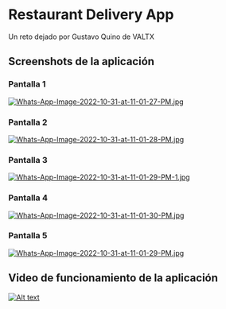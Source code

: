 
# Restaurant Delivery App

Un reto dejado por Gustavo Quino de VALTX

## Screenshots de la aplicación
### Pantalla 1
[![Whats-App-Image-2022-10-31-at-11-01-27-PM.jpg](https://i.postimg.cc/wjPRrDSj/Whats-App-Image-2022-10-31-at-11-01-27-PM.jpg)](https://postimg.cc/xXvdJNfw)
### Pantalla 2
[![Whats-App-Image-2022-10-31-at-11-01-28-PM.jpg](https://i.postimg.cc/YqdW15Rg/Whats-App-Image-2022-10-31-at-11-01-28-PM.jpg)](https://postimg.cc/hf7vn3HP)
### Pantalla 3
[![Whats-App-Image-2022-10-31-at-11-01-29-PM-1.jpg](https://i.postimg.cc/0NwK1bsd/Whats-App-Image-2022-10-31-at-11-01-29-PM-1.jpg)](https://postimg.cc/yJ78F6Wk)
### Pantalla 4
[![Whats-App-Image-2022-10-31-at-11-01-30-PM.jpg](https://i.postimg.cc/sg1ZKTHL/Whats-App-Image-2022-10-31-at-11-01-30-PM.jpg)](https://postimg.cc/zyZBGFrw)
### Pantalla 5
[![Whats-App-Image-2022-10-31-at-11-01-29-PM.jpg](https://i.postimg.cc/VLft0fqm/Whats-App-Image-2022-10-31-at-11-01-29-PM.jpg)](https://postimg.cc/PN7JBkVR)
## Video de funcionamiento de la aplicación

[![Alt text](https://img.youtube.com/vi/tW1GOxo2j84/0.jpg)](https://www.youtube.com/watch?v=tW1GOxo2j84)

